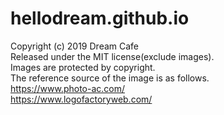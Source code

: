 # hellodream.github.io  
Copyright (c) 2019 Dream Cafe  
Released under the MIT license(exclude images).  
Images are protected by copyright.  
The reference source of the image is as follows.  
https://www.photo-ac.com/  
https://www.logofactoryweb.com/  
